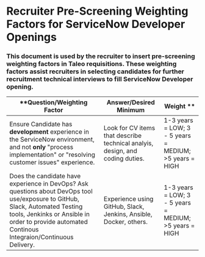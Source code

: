 # Recruiter Pre-Screening Weighting Factors for ServiceNow Developer Openings

### This document is used by the recruiter to insert pre-screening weighting factors in Taleo requisitions. These weighting factors assist recruiters in selecting candidates for further recruitment technical interviews to fill ServiceNow Developer opening.


**Question/Weighting Factor | Answer/Desired Minimum  | Weight **
----------------------------|--------------------------|-----------------------|
Ensure Candidate has **development** experience in the ServiceNow environment, and not **only** "process implementation" or "resolving customer issues" experience.|Look for CV items that describe technical analyis, design, and coding duties.|1-3 years = LOW; 3 - 5 years = MEDIUM; >5 years = HIGH|
Does the candidate have experience in DevOps? Ask questions about DevOps tool use/exposure to GitHub, Slack, Automated Testing tools, Jenkinks or Ansible in order to provide automated Continous Integraion/Continuous Delivery.| Experience using GitHub, Slack, Jenkins, Ansible, Docker, others. |1-3 years = LOW; 3 - 5 years = MEDIUM; >5 years = HIGH|
